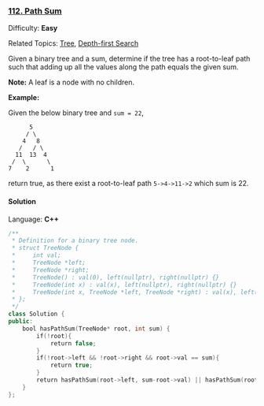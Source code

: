 ### [112\. Path Sum](https://leetcode.com/problems/path-sum/)

Difficulty: **Easy**

Related Topics: [Tree](https://leetcode.com/tag/tree/), [Depth-first Search](https://leetcode.com/tag/depth-first-search/)

Given a binary tree and a sum, determine if the tree has a root-to-leaf path such that adding up all the values along the path equals the given sum.

**Note:** A leaf is a node with no children.

**Example:**

Given the below binary tree and `sum = 22`,

```
      5
     / \
    4   8
   /   / \
  11  13  4
 /  \      \
7    2      1
```

return true, as there exist a root-to-leaf path `5->4->11->2` which sum is 22.

#### Solution

Language: **C++**

```c++
/**
 * Definition for a binary tree node.
 * struct TreeNode {
 *     int val;
 *     TreeNode *left;
 *     TreeNode *right;
 *     TreeNode() : val(0), left(nullptr), right(nullptr) {}
 *     TreeNode(int x) : val(x), left(nullptr), right(nullptr) {}
 *     TreeNode(int x, TreeNode *left, TreeNode *right) : val(x), left(left), right(right) {}
 * };
 */
class Solution {
public:
    bool hasPathSum(TreeNode* root, int sum) {
        if(!root){
            return false;
        }
        if(!root->left && !root->right && root->val == sum){
            return true;
        }
        return hasPathSum(root->left, sum-root->val) || hasPathSum(root->right, sum-root->val);
    }
};
```
